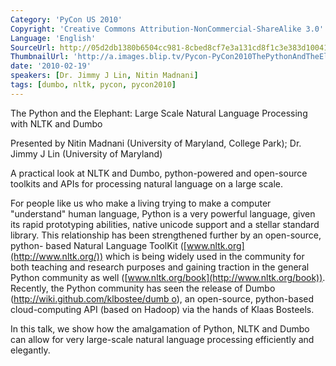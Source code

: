 ```yaml
---
Category: 'PyCon US 2010'
Copyright: 'Creative Commons Attribution-NonCommercial-ShareAlike 3.0'
Language: 'English'
SourceUrl: http://05d2db1380b6504cc981-8cbed8cf7e3a131cd8f1c3e383d10041.r93.cf2.rackcdn.com/pycon-us-2010/335_the-python-and-the-elephant-large-scale-natural-language-processing-with-nltk-and-dumbo-120.m4v
ThumbnailUrl: 'http://a.images.blip.tv/Pycon-PyCon2010ThePythonAndTheElephantLargeScaleNaturalLangua697.png'
date: '2010-02-19'
speakers: [Dr. Jimmy J Lin, Nitin Madnani]
tags: [dumbo, nltk, pycon, pycon2010]
---
```

The Python and the Elephant: Large Scale Natural Language Processing with NLTK
and Dumbo

  
Presented by Nitin Madnani (University of Maryland, College Park); Dr. Jimmy J
Lin (University of Maryland)

  
A practical look at NLTK and Dumbo, python-powered and open-source toolkits
and APIs for processing natural language on a large scale.

  
For people like us who make a living trying to make a computer "understand"
human language, Python is a very powerful language, given its rapid
prototyping abilities, native unicode support and a stellar standard library.
This relationship has been strengthened further by an open-source, python-
based Natural Language ToolKit ([www.nltk.org](http://www.nltk.org/)) which is
being widely used in the community for both teaching and research purposes and
gaining traction in the general Python community as well
([www.nltk.org/book](http://www.nltk.org/book)). Recently, the Python
community has seen the release of Dumbo ([http://wiki.github.com/klbostee/dumb
o](http://wiki.github.com/klbostee/dumbo)), an open-source, python-based
cloud-computing API (based on Hadoop) via the hands of Klaas Bosteels.

  
In this talk, we show how the amalgamation of Python, NLTK and Dumbo can allow
for very large-scale natural language processing efficiently and elegantly.

